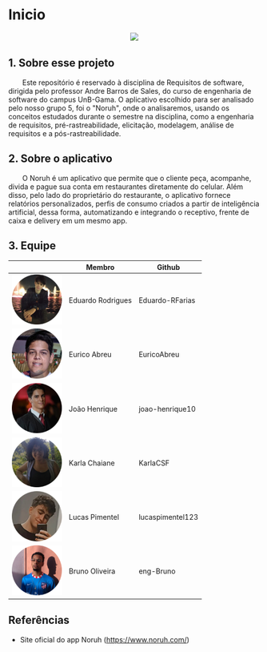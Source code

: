 # Inicio
<center>
<img src="https://pro2-bar-s3-cdn-cf1.myportfolio.com/56f0cc1ab4b47f13da2d4b2db526a715/ccba2e90-a2b5-48e9-a17c-fa3b06a319f8_rw_1920.png?h=338ff6e98a9aaf617ebb0175c79adfe9" width="500">
</center>

## 1. Sobre esse projeto

&emsp;&emsp;Este repositório é reservado à disciplina de Requisitos de software, dirigida pelo professor Andre Barros de Sales, do curso de engenharia de software do campus UnB-Gama. O aplicativo escolhido para ser analisado pelo nosso grupo 5, foi o "Noruh", onde o analisaremos, usando os conceitos estudados durante o semestre na disciplina, como a engenharia de requisitos, pré-rastreabilidade, elicitação, modelagem, análise de requisitos e a pós-rastreabilidade.
  
## 2. Sobre o aplicativo

&emsp;&emsp;O Noruh é um aplicativo que permite que o cliente peça, acompanhe, divida e pague sua conta em restaurantes diretamente do celular. Além disso, pelo lado do proprietário do restaurante, o aplicativo fornece relatórios personalizados, perfis de consumo criados a partir de inteligência artificial, dessa forma, automatizando e integrando o receptivo, frente de caixa e delivery em um mesmo app. 


## 3. Equipe

<center>

|                                                           | Membro             | Github            |
| --------------------------------------------------------- | ------------------ | ----------------- |
| <img src="./assets/membros/Eduardo.png" width="100">        | Eduardo Rodrigues      | Eduardo-RFarias      |
| <img src="./assets/membros/eurico.png" width="100">    | Eurico Abreu       | EuricoAbreu        |
| <img src="./assets/membros/Joao.png" width="100"> | João Henrique     | joao-henrique10  |
| <img src="./assets/membros/Karla.png" width="100">           | Karla Chaiane       | KarlaCSF      |
| <img src="./assets/membros/Lucas.png" width="100">         | Lucas Pimentel    | lucaspimentel123         |
| <img src="./assets/membros/Bruno.png" width="100">       | Bruno Oliveira | eng-Bruno |

</center>

## Referências
- Site oficial do app Noruh (https://www.noruh.com/)
